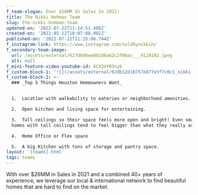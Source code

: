 ```yaml
---
f_team-slogan: Over $26MM In Sales In 2021!
title: The Nikki Hohman Team
slug: the-nikki-hohman-team
updated-on: '2022-07-22T21:14:51.486Z'
created-on: '2022-05-12T18:07:08.002Z'
published-on: '2022-07-22T21:15:06.744Z'
f_instagram-link: https://www.instagram.com/soldbynikkih/
f_secondary-team-image:
  url: /assets/external/627d846ee80186a62c2f86ac___9129202.jpeg
  alt: null
f_mini-feature-video-youtube-id: 6CX3VYRSnyk
f_custom-block-1: '![](/assets/external/62db12d18757e877e3f7c0c1_nikki-hohman-team-3201.jpeg)'
f_custom-block-2: >-
  ### _Top 5 Things Houston Homeowners Want_


  1.  Location with walkability to eateries or neighborhood amenities.

  2.  Open kitchen and living space for entertaining.

  3.  Tall ceilings so their space feels more open and bright! Even smaller
  homes with tall ceilings tend to feel bigger than what they really are!

  4.  Home Office or Flex space

  5.  A big Kitchen with tons of storage and pantry space.
layout: '[teams].html'
tags: teams
---
```


With over $26MM in Sales in 2021 and a combined 40+ years of experience, we leverage our local & international network to find beautiful homes that are hard to find on the market.
